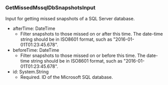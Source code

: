 ### GetMissedMssqlDbSnapshotsInput
Input for getting missed snapshots of a SQL Server database.

- afterTime: DateTime
  - Filter snapshots to those missed on or after this time. The date-time string should be in ISO8601 format, such as "2016-01-01T01:23:45.678".
- beforeTime: DateTime
  - Filter snapshots to those missed on or before this time. The date-time string should be in ISO8601 format, such as "2016-01-01T01:23:45.678".
- id: System.String
  - Required. ID of the Microsoft SQL database.
